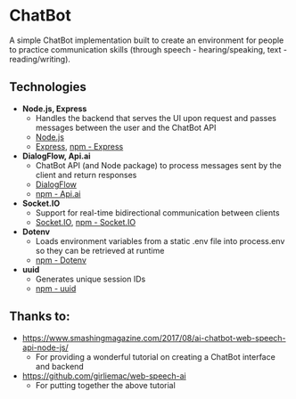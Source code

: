 # ChatBot

A simple ChatBot implementation built to create an environment for people to practice communication skills (through speech - hearing/speaking, text - reading/writing).

## Technologies
* **Node.js, Express**
    * Handles the backend that serves the UI upon request and passes messages between the user and the ChatBot API
    * [Node.js](https://nodejs.org/en/)
    * [Express](https://expressjs.com/), [npm - Express](https://www.npmjs.com/package/express)
* **DialogFlow, Api.ai**
    * ChatBot API (and Node package) to process messages sent by the client and return responses
    * [DialogFlow](https://dialogflow.com/)
    * [npm - Api.ai](https://www.npmjs.com/package/apiai)
* **Socket.IO**
    * Support for real-time bidirectional communication between clients
    * [Socket.IO](https://socket.io/), [npm - Socket.IO](https://www.npmjs.com/package/socket.io)
* **Dotenv**
    * Loads environment variables from a static .env file into process.env so they can be retrieved at runtime
    * [npm - Dotenv](https://www.npmjs.com/package/dotenv)
* **uuid**
    * Generates unique session IDs
    * [npm - uuid](https://www.npmjs.com/package/uuid)

## Thanks to:
* https://www.smashingmagazine.com/2017/08/ai-chatbot-web-speech-api-node-js/
    * For providing a wonderful tutorial on creating a ChatBot interface and backend
* https://github.com/girliemac/web-speech-ai
    * For putting together the above tutorial